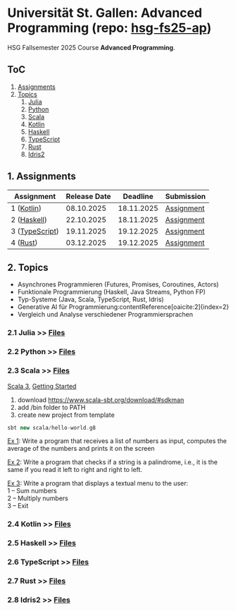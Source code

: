 # Universität St. Gallen: Advanced Programming (repo: [hsg-fs25-ap](https://github.com/luetzyas/hsg-fs25-ap))
HSG Fallsemester 2025 Course **Advanced Programming**.


## ToC
1. [Assignments](#1-assignments)
2. [Topics](#2-topics)
   1. [Julia](#21-julia)
   2. [Python](#22-python)
   3. [Scala](#23-scala)
   4. [Kotlin](#24-kotlin)
   5. [Haskell](#25-haskell)
   6. [TypeScript](#26-typescript)
   7. [Rust](#27-rust)
   8. [Idris2](#28-idris2)

## 1. Assignments
| Assignment | Release Date | Deadline   | Submission   |
|------------|--------------|------------|------------|
| 1 ([Kotlin](./kotlin))     | 08.10.2025 | 18.11.2025 |[Assignment](./assginments/A1_Kotlin)|
| 2 ([Haskell](./haskell))    | 22.10.2025 | 18.11.2025 |[Assignment](./assginments/A2_Haskell)|
| 3 ([TypeScript](./typescript)) | 19.11.2025 | 19.12.2025 |[Assignment](./assginments/A3_TypeScript)|
| 4 ([Rust](./rust))       | 03.12.2025 | 19.12.2025 |[Assignment](./assginments/A4_Rust)|

## 2. Topics
- Asynchrones Programmieren (Futures, Promises, Coroutines, Actors)
- Funktionale Programmierung (Haskell, Java Streams, Python FP)
- Typ-Systeme (Java, Scala, TypeScript, Rust, Idris)
- Generative AI für Programmierung:contentReference[oaicite:2]{index=2}
- Vergleich und Analyse verschiedener Programmiersprachen


### 2.1 Julia >> [Files](./julia) <a id="21-julia"></a>

### 2.2 Python >> [Files](./python) <a id="22-python"></a>

### 2.3 Scala >> [Files](./scala) <a id="23-scala"></a>
[Scala 3](https://docs.scala-lang.org/scala3/book/introduction.html), [Getting Started](https://docs.scala-lang.org/getting-started/index.html)

1. download https://www.scala-sbt.org/download/#sdkman
2. add /bin folder to PATH
3. create new project from template
```scala 
sbt new scala/hello-world.g8 
```

[Ex 1](): Write a program that receives a list of numbers as input, computes the average of the numbers and prints it on the screen

[Ex 2](): Write a program that checks if a string is a palindrome, i.e., it is the same if you read it left to right and right to left.

[Ex 3](): Write a program that displays a textual menu to the user: </br>
1 – Sum numbers </br>
2 – Multiply numbers </br>
3 – Exit

### 2.4 Kotlin >> [Files](./kotlin) <a id="24-kotlin"></a>

### 2.5 Haskell >> [Files](./haskell) <a id="25-haskell"></a>

### 2.6 TypeScript >> [Files](./typescript) <a id="26-typescript"/></a>

### 2.7 Rust >> [Files](./rust) <a id="27-rust"></a>

### 2.8 Idris2 >> [Files](./idris2) <a id="28-idris2"></a>